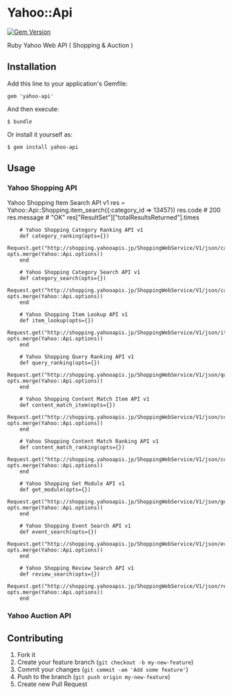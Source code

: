 # Yahoo::Api

[![Gem Version](https://badge.fury.io/rb/yahoo-api.png)](http://badge.fury.io/rb/yahoo-api)

Ruby Yahoo Web API ( Shopping & Auction ) 

## Installation

Add this line to your application's Gemfile:

    gem 'yahoo-api'

And then execute:

    $ bundle

Or install it yourself as:

    $ gem install yahoo-api

## Usage

### Yahoo Shopping API
Yahoo Shopping Item Search API v1
    res = Yahoo::Api::Shopping.item_search({:category_id => 13457})
    res.code # 200
    res.message # "OK"
    res["ResultSet"]["totalResultsReturned"].times 

        # Yahoo Shopping Category Ranking API v1
        def category_ranking(opts={})
          Request.get("http://shopping.yahooapis.jp/ShoppingWebService/V1/json/categoryRanking", opts.merge(Yahoo::Api.options))
        end

        # Yahoo Shopping Category Search API v1
        def category_search(opts={})
          Request.get("http://shopping.yahooapis.jp/ShoppingWebService/V1/json/categorySearch", opts.merge(Yahoo::Api.options))
        end

        # Yahoo Shopping Item Lookup API v1 
        def item_lookup(opts={})
          Request.get("http://shopping.yahooapis.jp/ShoppingWebService/V1/json/itemLookup", opts.merge(Yahoo::Api.options))
        end

        # Yahoo Shopping Query Ranking API v1
        def query_ranking(opts={})
          Request.get("http://shopping.yahooapis.jp/ShoppingWebService/V1/json/queryRanking", opts.merge(Yahoo::Api.options))
        end

        # Yahoo Shopping Content Match Item API v1 
        def content_match_item(opts={})
          Request.get("http://shopping.yahooapis.jp/ShoppingWebService/V1/json/contentMatchItem", opts.merge(Yahoo::Api.options))
        end

        # Yahoo Shopping Content Match Ranking API v1
        def content_match_ranking(opts={})
          Request.get("http://shopping.yahooapis.jp/ShoppingWebService/V1/json/contentMatchRanking", opts.merge(Yahoo::Api.options))
        end

        # Yahoo Shopping Get Module API v1
        def get_module(opts={})
          Request.get("http://shopping.yahooapis.jp/ShoppingWebService/V1/json/getModule", opts.merge(Yahoo::Api.options))
        end

        # Yahoo Shopping Event Search API v1
        def event_search(opts={})
          Request.get("http://shopping.yahooapis.jp/ShoppingWebService/V1/json/eventSearch", opts.merge(Yahoo::Api.options))
        end

        # Yahoo Shopping Review Search API v1
        def review_search(opts={})
          Request.get("http://shopping.yahooapis.jp/ShoppingWebService/V1/json/reviewSearch", opts.merge(Yahoo::Api.options))
        end

### Yahoo Auction API

## Contributing

1. Fork it
2. Create your feature branch (`git checkout -b my-new-feature`)
3. Commit your changes (`git commit -am 'Add some feature'`)
4. Push to the branch (`git push origin my-new-feature`)
5. Create new Pull Request
